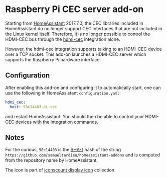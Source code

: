 # Raspberry Pi CEC server add-on

Starting from [HomeAssistant](https://www.home-assistant.io) 2017.7.0, the CEC
libraries included in HomeAssistant do no longer support CEC interfaces that are
not included in the Linux kernel itself. Therefore, it is no longer possible to
control the HDMI-CEC bus through the [hdmi-cec](https://www.home-assistant.io/integrations/hdmi_cec/) integration alone.

However, the hdmi-cec integration supports talking to an HDMI-CEC device over
a TCP socket. This add-on launches a HDMI-CEC server which supports the
Raspberry Pi hardware interface.

## Configuration

After enabling this add-on and configuring it
to automatically start, one can use the following in HomeAssistant `configuration.yaml`:

```yaml
hdmi_cec:
  host: 58c14403-pi-cec
```

and restart HomeAssistant. You should then be able to control your HDMI-CEC devices
with the integration commands.

## Notes

For the curious, `58c14403` is the [SHA-1](https://en.wikipedia.org/wiki/SHA-1) hash
of the string `https://github.com/samueltardieu/homeassistant-addons` and is computed
from the repository name by HomeAssistant.

The icon is part of [iconscount display icon](https://iconscout.com/icon/display-171) collection.
